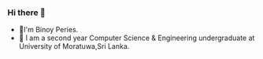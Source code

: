 ### Hi there 👋

- 🌱I'm Binoy Peries. 
- 🔭 I am a second year Computer Science & Engineering undergraduate at University of Moratuwa,Sri Lanka.
<!--
**binoyPeries/binoyPeries** is a ✨ _special_ ✨ repository because its `README.md` (this file) appears on your GitHub profile.

Here are some ideas to get you started:

- 🔭 I’m currently working on ...
- 🌱 I’m currently learning ...
- 👯 I’m looking to collaborate on ...
- 🤔 I’m looking for help with ...
- 💬 Ask me about ...
- 📫 How to reach me: ...
- 😄 Pronouns: ...
- ⚡ Fun fact: ...
-->
